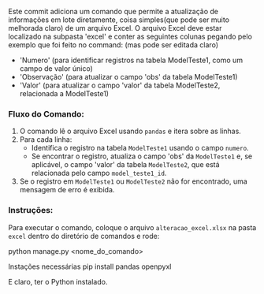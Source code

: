 Este commit adiciona um comando que permite a atualização de informações em lote diretamente, coisa simples(que pode ser muito melhorada claro) de um arquivo Excel. O arquivo Excel deve estar localizado na subpasta 'excel' e conter as seguintes colunas pegando pelo exemplo que foi feito no command: (mas pode ser editada claro)

- 'Numero' (para identificar registros na tabela ModelTeste1, como um campo de valor único)
- 'Observação' (para atualizar o campo 'obs' da tabela ModelTeste1)
- 'Valor' (para atualizar o campo 'valor' da tabela ModelTeste2, relacionada a ModelTeste1)

### Fluxo do Comando:
1. O comando lê o arquivo Excel usando `pandas` e itera sobre as linhas.
2. Para cada linha:
    - Identifica o registro na tabela `ModelTeste1` usando o campo `numero`.
    - Se encontrar o registro, atualiza o campo 'obs' da `ModelTeste1` e, se aplicável, o campo 'valor' da tabela `ModelTeste2`, que está relacionada pelo campo `model_teste1_id`.
3. Se o registro em `ModelTeste1` ou `ModelTeste2` não for encontrado, uma mensagem de erro é exibida.

### Instruções:
Para executar o comando, coloque o arquivo `alteracao_excel.xlsx` na pasta `excel` dentro do diretório de comandos e rode:

python manage.py <nome_do_comando>

Instações necessárias pip install pandas openpyxl

E claro, ter o Python instalado.
